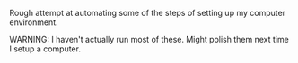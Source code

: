 Rough attempt at automating some of the steps of setting up my
computer environment.

WARNING: I haven't actually run most of these. Might polish them next
time I setup a computer.
